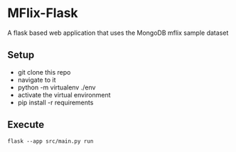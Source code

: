 # MFlix-Flask #
A flask based web application that uses the MongoDB mflix sample dataset

## Setup ##
- git clone this repo
- navigate to it
- python -m virtualenv ./env
- activate the virtual environment
- pip install -r requirements


## Execute ##
`flask --app src/main.py run`

